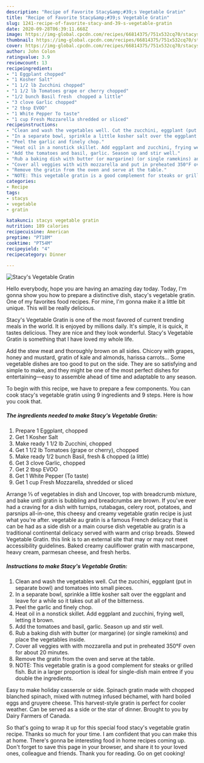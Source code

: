 ```yaml
---
description: "Recipe of Favorite Stacy&amp;#39;s Vegetable Gratin"
title: "Recipe of Favorite Stacy&amp;#39;s Vegetable Gratin"
slug: 1241-recipe-of-favorite-stacy-and-39-s-vegetable-gratin
date: 2020-09-28T06:39:11.668Z
image: https://img-global.cpcdn.com/recipes/66814375/751x532cq70/stacys-vegetable-gratin-recipe-main-photo.jpg
thumbnail: https://img-global.cpcdn.com/recipes/66814375/751x532cq70/stacys-vegetable-gratin-recipe-main-photo.jpg
cover: https://img-global.cpcdn.com/recipes/66814375/751x532cq70/stacys-vegetable-gratin-recipe-main-photo.jpg
author: John Colon
ratingvalue: 3.9
reviewcount: 13
recipeingredient:
- "1 Eggplant chopped"
- "1 Kosher Salt"
- "1 1/2 lb Zucchini chopped"
- "1 1/2 lb Tomatoes grape or cherry chopped"
- "1/2 bunch Basil fresh  chopped a little"
- "3 clove Garlic chopped"
- "2 tbsp EVOO"
- "1 White Pepper To taste"
- "1 cup Fresh Mozzarella shredded or sliced"
recipeinstructions:
- "Clean and wash the vegetables well. Cut the zucchini, eggplant (put in separate bowl) and tomatoes into small pieces."
- "In a separate bowl, sprinkle a little kosher salt over the eggplant and leave for a while so it takes out all of the bitterness."
- "Peel the garlic and finely chop."
- "Heat oil in a nonstick skillet. Add eggplant and zucchini, frying well, letting it brown."
- "Add the tomatoes and basil, garlic. Season up and stir well."
- "Rub a baking dish with butter (or margarine) (or single ramekins) and place the vegetables inside."
- "Cover all veggies with with mozzarella and put in preheated 350°F oven for about 20 minutes."
- "Remove the gratin from the oven and serve at the table."
- "NOTE: This vegetable gratin is a good complement for steaks or grilled fish. But in a larger proportion is ideal for single-dish main entree if you double the ingredients."
categories:
- Recipe
tags:
- stacys
- vegetable
- gratin

katakunci: stacys vegetable gratin 
nutrition: 189 calories
recipecuisine: American
preptime: "PT18M"
cooktime: "PT54M"
recipeyield: "4"
recipecategory: Dinner

---
```



![Stacy&#39;s Vegetable Gratin](https://img-global.cpcdn.com/recipes/66814375/751x532cq70/stacys-vegetable-gratin-recipe-main-photo.jpg)

Hello everybody, hope you are having an amazing day today. Today, I'm gonna show you how to prepare a distinctive dish, stacy&#39;s vegetable gratin. One of my favorites food recipes. For mine, I'm gonna make it a little bit unique. This will be really delicious.

Stacy&#39;s Vegetable Gratin is one of the most favored of current trending meals in the world. It is enjoyed by millions daily. It's simple, it is quick, it tastes delicious. They are nice and they look wonderful. Stacy&#39;s Vegetable Gratin is something that I have loved my whole life.

Add the stew meat and thoroughly brown on all sides. Chicory with grapes, honey and mustard, gratin of kale and almonds, harissa carrots… Some vegetable dishes are too good to put on the side. They are so satisfying and simple to make, and they might be one of the most perfect dishes for entertaining—easy to assemble ahead of time and adaptable to any season.


To begin with this recipe, we have to prepare a few components. You can cook stacy&#39;s vegetable gratin using 9 ingredients and 9 steps. Here is how you cook that.

<!--inarticleads1-->

##### The ingredients needed to make Stacy&#39;s Vegetable Gratin:

1. Prepare 1 Eggplant, chopped
1. Get 1 Kosher Salt
1. Make ready 1 1/2 lb Zucchini, chopped
1. Get 1 1/2 lb Tomatoes (grape or cherry), chopped
1. Make ready 1/2 bunch Basil, fresh &amp; chopped (a little)
1. Get 3 clove Garlic, chopped
1. Get 2 tbsp EVOO
1. Get 1 White Pepper (To taste)
1. Get 1 cup Fresh Mozzarella, shredded or sliced


Arrange ⅓ of vegetables in dish and Uncover, top with breadcrumb mixture, and bake until gratin is bubbling and breadcrumbs are brown. If you&#39;ve ever had a craving for a dish with turnips, rutabagas, celery root, potatoes, and parsnips all-in-one, this cheesy and creamy vegetable gratin recipe is just what you&#39;re after. vegetable au gratin is a famous French delicacy that is can be had as a side dish or a main course dish vegetable au gratin is a traditional continental delicacy served with warm and crisp breads. Stewed Vegetable Gratin. this link is to an external site that may or may not meet accessibility guidelines. Baked creamy cauliflower gratin with mascarpone, heavy cream, parmesan cheese, and fresh herbs. 

<!--inarticleads2-->

##### Instructions to make Stacy&#39;s Vegetable Gratin:

1. Clean and wash the vegetables well. Cut the zucchini, eggplant (put in separate bowl) and tomatoes into small pieces.
1. In a separate bowl, sprinkle a little kosher salt over the eggplant and leave for a while so it takes out all of the bitterness.
1. Peel the garlic and finely chop.
1. Heat oil in a nonstick skillet. Add eggplant and zucchini, frying well, letting it brown.
1. Add the tomatoes and basil, garlic. Season up and stir well.
1. Rub a baking dish with butter (or margarine) (or single ramekins) and place the vegetables inside.
1. Cover all veggies with with mozzarella and put in preheated 350°F oven for about 20 minutes.
1. Remove the gratin from the oven and serve at the table.
1. NOTE: This vegetable gratin is a good complement for steaks or grilled fish. But in a larger proportion is ideal for single-dish main entree if you double the ingredients.


Easy to make holiday casserole or side. Spinach gratin made with chopped blanched spinach, mixed with nutmeg infused béchamel, with hard boiled eggs and gruyere cheese. This harvest-style gratin is perfect for cooler weather. Can be served as a side or the star of dinner. Brought to you by Dairy Farmers of Canada. 

So that's going to wrap it up for this special food stacy&#39;s vegetable gratin recipe. Thanks so much for your time. I am confident that you can make this at home. There's gonna be interesting food in home recipes coming up. Don't forget to save this page in your browser, and share it to your loved ones, colleague and friends. Thank you for reading. Go on get cooking!
